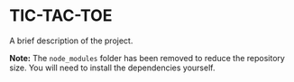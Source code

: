 # TIC-TAC-TOE

A brief description of the project.

**Note:** The `node_modules` folder has been removed to reduce the repository size. You will need to install the dependencies yourself.
